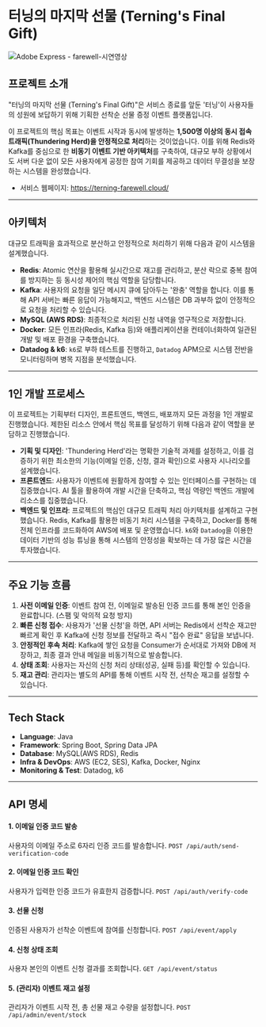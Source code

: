 # 터닝의 마지막 선물 (Terning's Final Gift)


![Adobe Express - farewell-시연영상](https://github.com/user-attachments/assets/75e8dfd7-4c84-49e6-b74a-561d1c4868c1)



## 프로젝트 소개

"터닝의 마지막 선물 (Terning's Final Gift)"은 서비스 종료를 앞둔 '터닝'이 사용자들의 성원에 보답하기 위해 기획한 선착순 선물 증정 이벤트 플랫폼입니다.

이 프로젝트의 핵심 목표는 이벤트 시작과 동시에 발생하는 **1,500명 이상의 동시 접속 트래픽(Thundering Herd)을 안정적으로 처리**하는 것이었습니다. 이를 위해 Redis와 Kafka를 중심으로 한 **비동기 이벤트 기반 아키텍처**를 구축하여, 대규모 부하 상황에서도 서버 다운 없이 모든 사용자에게 공정한 참여 기회를 제공하고 데이터 무결성을 보장하는 시스템을 완성했습니다.

- 서비스 웹페이지: https://terning-farewell.cloud/

---

## 아키텍처

대규모 트래픽을 효과적으로 분산하고 안정적으로 처리하기 위해 다음과 같이 시스템을 설계했습니다.

* **Redis**: Atomic 연산을 활용해 실시간으로 재고를 관리하고, 분산 락으로 중복 참여를 방지하는 등 동시성 제어의 핵심 역할을 담당합니다.
* **Kafka**: 사용자의 요청을 일단 메시지 큐에 담아두는 '완충' 역할을 합니다. 이를 통해 API 서버는 빠른 응답이 가능해지고, 백엔드 시스템은 DB 과부하 없이 안정적으로 요청을 처리할 수 있습니다.
* **MySQL (AWS RDS)**: 최종적으로 처리된 신청 내역을 영구적으로 저장합니다.
* **Docker**: 모든 인프라(Redis, Kafka 등)와 애플리케이션을 컨테이너화하여 일관된 개발 및 배포 환경을 구축했습니다.
* **Datadog & k6**: `k6`로 부하 테스트를 진행하고, `Datadog` APM으로 시스템 전반을 모니터링하며 병목 지점을 분석했습니다.

---

## 1인 개발 프로세스

이 프로젝트는 기획부터 디자인, 프론트엔드, 백엔드, 배포까지 모든 과정을 1인 개발로 진행했습니다. 제한된 리소스 안에서 핵심 목표를 달성하기 위해 다음과 같이 역할을 분담하고 진행했습니다.

* **기획 및 디자인**: 'Thundering Herd'라는 명확한 기술적 과제를 설정하고, 이를 검증하기 위한 최소한의 기능(이메일 인증, 신청, 결과 확인)으로 사용자 시나리오를 설계했습니다.
* **프론트엔드**: 사용자가 이벤트에 원활하게 참여할 수 있는 인터페이스를 구현하는 데 집중했습니다. AI 툴을 활용하여 개발 시간을 단축하고, 핵심 역량인 백엔드 개발에 리소스를 집중했습니다.
* **백엔드 및 인프라**: 프로젝트의 핵심인 대규모 트래픽 처리 아키텍처를 설계하고 구현했습니다. Redis, Kafka를 활용한 비동기 처리 시스템을 구축하고, Docker를 통해 전체 인프라를 코드화하여 AWS에 배포 및 운영했습니다. `k6`와 `Datadog`을 이용한 데이터 기반의 성능 튜닝을 통해 시스템의 안정성을 확보하는 데 가장 많은 시간을 투자했습니다.

---

## 주요 기능 흐름

1.  **사전 이메일 인증**: 이벤트 참여 전, 이메일로 발송된 인증 코드를 통해 본인 인증을 완료합니다. (스팸 및 악의적 요청 방지)
2.  **빠른 신청 접수**: 사용자가 '선물 신청'을 하면, API 서버는 Redis에서 선착순 재고만 빠르게 확인 후 Kafka에 신청 정보를 전달하고 즉시 "접수 완료" 응답을 보냅니다.
3.  **안정적인 후속 처리**: Kafka에 쌓인 요청을 Consumer가 순서대로 가져와 DB에 저장하고, 최종 결과 안내 메일을 비동기적으로 발송합니다.
4.  **상태 조회**: 사용자는 자신의 신청 처리 상태(성공, 실패 등)를 확인할 수 있습니다.
5.  **재고 관리**: 관리자는 별도의 API를 통해 이벤트 시작 전, 선착순 재고를 설정할 수 있습니다.

---

## Tech Stack

* **Language**: Java
* **Framework**: Spring Boot, Spring Data JPA
* **Database**: MySQL(AWS RDS), Redis
* **Infra & DevOps**: AWS (EC2, SES), Kafka, Docker, Nginx
* **Monitoring & Test**: Datadog, k6

---

## API 명세

#### **1. 이메일 인증 코드 발송**

사용자의 이메일 주소로 6자리 인증 코드를 발송합니다.
`POST /api/auth/send-verification-code`

#### **2. 이메일 인증 코드 확인**

사용자가 입력한 인증 코드가 유효한지 검증합니다.
`POST /api/auth/verify-code`

#### **3. 선물 신청**

인증된 사용자가 선착순 이벤트에 참여를 신청합니다.
`POST /api/event/apply`

#### **4. 신청 상태 조회**

사용자 본인의 이벤트 신청 결과를 조회합니다.
`GET /api/event/status`

#### **5. (관리자) 이벤트 재고 설정**

관리자가 이벤트 시작 전, 총 선물 재고 수량을 설정합니다.
`POST /api/admin/event/stock`
